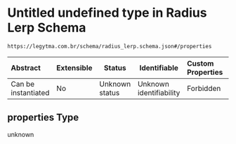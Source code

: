 # Untitled undefined type in Radius Lerp Schema

```txt
https://legytma.com.br/schema/radius_lerp.schema.json#/properties
```




| Abstract            | Extensible | Status         | Identifiable            | Custom Properties | Additional Properties | Access Restrictions | Defined In                                                                            |
| :------------------ | ---------- | -------------- | ----------------------- | :---------------- | --------------------- | ------------------- | ------------------------------------------------------------------------------------- |
| Can be instantiated | No         | Unknown status | Unknown identifiability | Forbidden         | Allowed               | none                | [radius_lerp.schema.json\*](../schema/radius_lerp.schema.json) |

## properties Type

unknown
